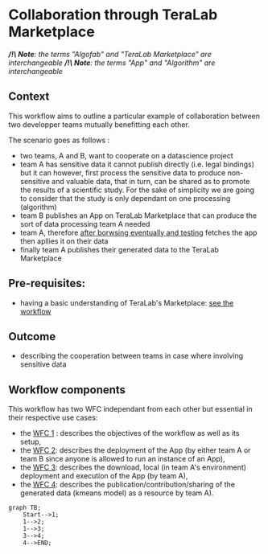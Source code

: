 # Collaboration through TeraLab Marketplace

_**/!\ Note**: the terms "Algofab" and "TeraLab Marketplace" are interchangeable_
_**/!\ Note**: the terms "App" and "Algorithm" are interchangeable_

## Context

This workflow aims to outline a particular example of collaboration between two developper teams mutually benefitting each other.

The scenario goes as follows :

* two teams, A and B, want to cooperate on a datascience project
* team A has sensitive data it cannot publish directly (i.e. legal bindings) but it can however, first process the sensitive data to produce non-sensitive and valuable data, that in turn, can be shared as to promote the results of a scientific study. For the sake of simplicity we are going to consider that the study is only dependant on one processing (algorithm) 
* team B publishes an App on TeraLab Marketplace that can produce the sort of data processing team A needed
* team A, therefore [after borwsing eventually and testing]() fetches the app then apllies it on their data
* finally team A publishes their generated data to the TeraLab Marketplace

## Pre-requisites:

* having a basic understanding of TeraLab's Marketplace: [see the workflow](../algorfab_presentation) 

## Outcome

* describing the cooperation between teams in case where involving sensitive data

## Workflow components

This workflow has two WFC independant from each other but essential in their respective use cases: 
* the [WFC 1](./setup) : describes the objectives of the workflow as well as its setup,
* the [WFC 2](./workshop): describes the deployment of the App (by either team A or team B since anyone is allowed to run an instance of an App),
* the [WFC 3](./download): describes the download, local (in team A's environment) deployment and execution of the App (by team A),
* the [WFC 4](./publish): describes the publication/contribution/sharing of the generated data (kmeans model) as a resource by team A).


```mermaid
graph TB;
    Start-->1;
    1-->2;
    1-->3;
    3-->4;
    4-->END;
```
